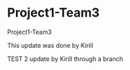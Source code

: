 # Project1-Team3
Project1-Team3


This update was done by Kirill

TEST 2 update by Kirill through a branch
